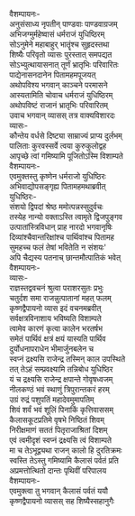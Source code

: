 वैशम्पायनः-  
अनुसंसाध्य नृपतीन् पाण्डवाः पाण्डवाग्रजम्  
अभिजग्मुर्महेष्वासं धर्मराजं युधिष्ठिरम्  
सोऽनुमेने महाबाहुर् भातॄंश्च सुहृदस्तथा  
शिष्यैः परिवृतो व्यासः पुरस्तात् समपद्यत  
सोऽभ्युत्थायासनात् तूर्णं भ्रातृभिः परिवारितः  
पाद्येनासनदानेन पितामहमपूजयत्  
अथोपविश्य भगवान् काञ्चने परमासने  
आस्यतामिति चोवाच धर्मराजं युधिष्ठिरम्  
अथोपविष्टं राजानं भ्रातृभिः परिवारितम्  
उवाच भगवान् व्यासस् तत्र वाक्यविशारदः  
व्यासः-  
कौन्तेय वर्धसे दिष्ट्या साम्राज्यं प्राप्य दुर्लभम्  
पालिताः कुरवस्सर्वे त्वया कुरुकुलोद्वह  
आपृच्छे त्वां गमिष्यामि पूजितोऽस्मि विशाम्पते  
वैशम्पायनः-  
एवमुक्तस्तु कृष्णेन धर्मराजो युधिष्ठिरः  
अभिवाद्योपसङ्गृह्य पितामहमथाब्रवीत्  
युधिष्ठिरः-  
संशयो द्विपदां श्रेष्ठ ममोत्पन्नस्सुदुर्वचः  
तस्येह नान्यो वक्ताऽस्ति त्वामृते द्विजपुङ्गव  
उत्पातांस्त्रिविधान् प्राह नारदो भगवानृषिः  
दिव्यांश्चैवान्तरिक्षांश्च पार्थिवांश्च पितामह  
सुमहच्च फलं तेषां भवितेति न संशयः'  
अपि चैद्यस्य पतनाच् छान्तमौत्पातिकं भवेत्  
वैशम्पायनः-  
व्यासः-  
राज्ञस्तद्ववचनं श्रुत्वा पराशरसुतः प्रभुः  
चतुर्दश समा राजन्नुत्पातानां महत् फलम्  
कृष्णद्वैपायनो व्यास इदं वचनमब्रवीत्  
सर्वक्षत्रविनाशाय भविष्यति विशाम्पते  
त्वामेव कारणं कृत्वा कालेन भरतर्षभ  
समेतं पार्थिवं क्षत्रं क्षयं यास्यति पार्थिव  
दुर्योधनापराधेन भीमार्जुनबलेन च  
स्वप्नं द्रक्ष्यसि राजेन्द्र तस्मिन् काल उपस्थिते  
तत् तेऽहं सम्प्रवक्ष्यामि तन्निबोध युधिष्ठिर  
यं च द्रक्ष्यसि राजेन्द्र क्षपान्ते गोवृषध्वजम्  
नीलकण्ठं भवं स्थाणुं त्रिपुरान्तकरं हरम्  
उग्रं रुद्रं पशुपतिं महादेवमुमापतिम्  
शिवं शर्वं भवं शूलिं पिनाकिं कृत्तिवाससम्  
कैलासकूटप्रतिमे वृषभे निष्ठितं शिवम्  
निरीक्षमाणं सततं पितृराजाश्रितां दिशम्  
एवं त्वमीदृशं स्वप्नं द्रक्ष्यसि त्वं विशाम्पते  
मा च तेऽभूद्व्यथा राजन् कालो हि दुरतिक्रमः  
स्वस्ति तेऽस्तु गमिष्यामि कैलासं पर्वतं प्रति  
अप्रमत्तोत्थितो दान्तः पृथिवीं परिपालय  
वैशम्पायनः-  
एवमुक्त्वा तु भगवान् कैलासं पर्वतं ययौ  
कृष्णद्वैपायनो व्यासस् सह शिष्यैस्सहानुगैः  
